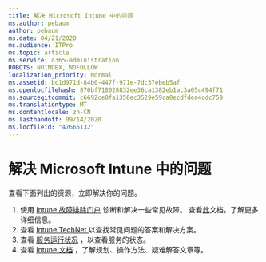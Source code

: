 ```yaml
---
title: 解决 Microsoft Intune 中的问题
ms.author: pebaum
author: pebaum
ms.date: 04/21/2020
ms.audience: ITPro
ms.topic: article
ms.service: o365-administration
ROBOTS: NOINDEX, NOFOLLOW
localization_priority: Normal
ms.assetid: bc1d971d-84b0-447f-971e-7dc37ebeb5af
ms.openlocfilehash: 870bf718028832ee36ca1382eb1ac3a05c494f71
ms.sourcegitcommit: c6692ce0fa1358ec3529e59ca0ecdfdea4cdc759
ms.translationtype: MT
ms.contentlocale: zh-CN
ms.lasthandoff: 09/14/2020
ms.locfileid: "47665132"
---
```

# <a name="troubleshoot-issues-with-microsoft-intune"></a>解决 Microsoft Intune 中的问题

查看下面列出的资源，立即解决你的问题。
  
1. 使用 [Intune 故障排除门户](https://devicemanagement.microsoft.com/#blade/Microsoft_Intune_DeviceSettings/TroubleshootBlade) 诊断和解决一些常见故障。 查看[此](https://docs.microsoft.com/intune/help-desk-operators)文档，了解更多详细信息。  
2. 查看 [Intune TechNet ](https://social.technet.microsoft.com/forums/home?forum=microsoftintuneprod)以查找常见问题的答案和解决方案。  
3. 查看 [服务运行状况](https://portal.office.com/AdminPortal/Home#/servicehealth) ，以查看服务的状态。   
4. 查看 [Intune 文档](https://docs.microsoft.com/intune/) ，了解规划、操作方法、疑难解答文章等。 